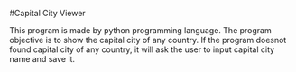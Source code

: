 #Capital City Viewer

This program is made by python programming language.
The program objective is to show the capital city of any country.
If the program doesnot found capital city of any country, it will ask the user to input capital city name and save it.
